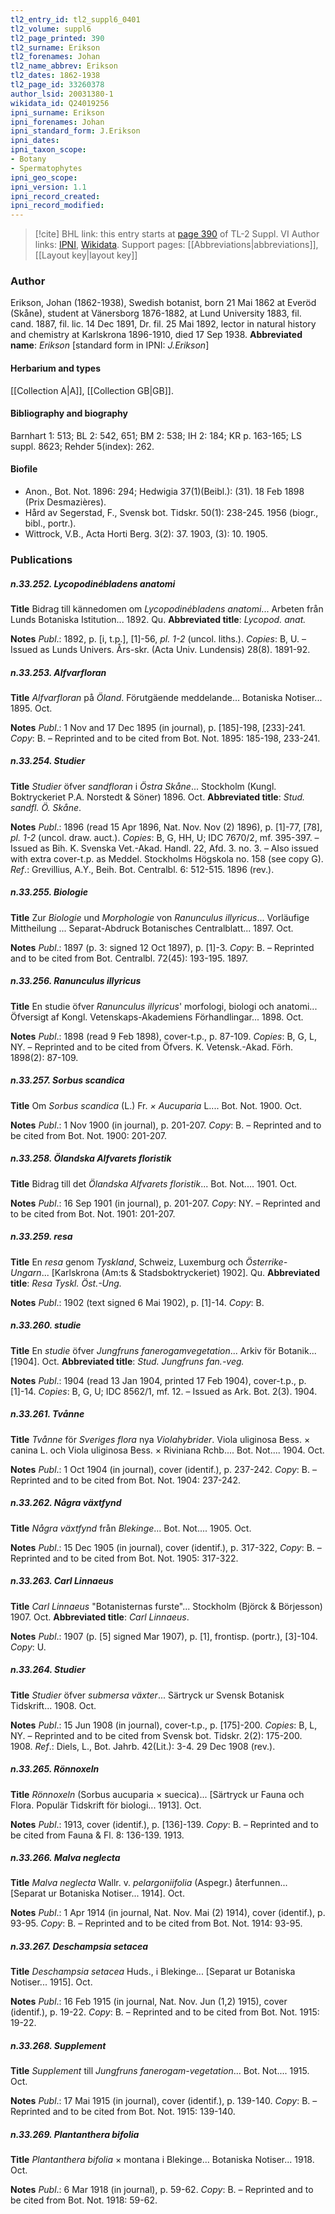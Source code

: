```yaml
---
tl2_entry_id: tl2_suppl6_0401
tl2_volume: suppl6
tl2_page_printed: 390
tl2_surname: Erikson
tl2_forenames: Johan
tl2_name_abbrev: Erikson
tl2_dates: 1862-1938
tl2_page_id: 33260378
author_lsid: 20031380-1
wikidata_id: Q24019256
ipni_surname: Erikson
ipni_forenames: Johan
ipni_standard_form: J.Erikson
ipni_dates: 
ipni_taxon_scope: 
- Botany
- Spermatophytes
ipni_geo_scope: 
ipni_version: 1.1
ipni_record_created: 
ipni_record_modified:
---
```


> [!cite] BHL link: this entry starts at [page 390](https://www.biodiversitylibrary.org/page/33260378) of TL-2 Suppl. VI
> Author links: [IPNI](https://www.ipni.org/a/20031380-1), [Wikidata](https://www.wikidata.org/wiki/Q24019256). Support pages: [[Abbreviations|abbreviations]], [[Layout key|layout key]]

### Author

Erikson, Johan (1862-1938), Swedish botanist, born 21 Mai 1862 at Everöd (Skåne), student at Vänersborg 1876-1882, at Lund University 1883, fil. cand. 1887, fil. lic. 14 Dec 1891, Dr. fil. 25 Mai 1892, lector in natural history and chemistry at Karlskrona 1896-1910, died 17 Sep 1938. 
**Abbreviated name**: *Erikson* \[standard form in IPNI: *J.Erikson*\]

#### Herbarium and types

[[Collection A|A]], [[Collection GB|GB]].

#### Bibliography and biography

Barnhart 1: 513; BL 2: 542, 651; BM 2: 538; IH 2: 184; KR p. 163-165; LS suppl. 8623; Rehder 5(index): 262.

#### Biofile

- Anon., Bot. Not. 1896: 294; Hedwigia 37(1)(Beibl.): (31). 18 Feb 1898 (Prix Desmazières).
- Hård av Segerstad, F., Svensk bot. Tidskr. 50(1): 238-245. 1956 (biogr., bibl., portr.).
- Wittrock, V.B., Acta Horti Berg. 3(2): 37. 1903, (3): 10. 1905.

### Publications

##### n.33.252. Lycopodinébladens anatomi

**Title**
Bidrag till kännedomen om *Lycopodinébladens anatomi*... Arbeten från Lunds Botaniska Istitution... 1892. Qu.
**Abbreviated title**: *Lycopod. anat.*

**Notes**
*Publ*.: 1892, p. \[i, t.p.\], \[1\]-56, *pl. 1-2* (uncol. liths.). *Copies*: B, U. – Issued as Lunds Univers. Års-skr. (Acta Univ. Lundensis) 28(8). 1891-92.

##### n.33.253. Alfvarfloran

**Title**
*Alfvarfloran* på *Öland*. Förutgäende meddelande... Botaniska Notiser... 1895. Oct.

**Notes**
*Publ*.: 1 Nov and 17 Dec 1895 (in journal), p. \[185\]-198, \[233\]-241. *Copy*: B. – Reprinted and to be cited from Bot. Not. 1895: 185-198, 233-241.

##### n.33.254. Studier

**Title**
*Studier* öfver *sandfloran* i *Östra Skåne*... Stockholm (Kungl. Boktryckeriet P.A. Norstedt & Söner) 1896. Oct.
**Abbreviated title**: *Stud. sandfl. Ö. Skåne*.

**Notes**
*Publ*.: 1896 (read 15 Apr 1896, Nat. Nov. Nov (2) 1896), p. \[1\]-77, \[78\], *pl. 1-2* (uncol. draw. auct.). *Copies*: B, G, HH, U; IDC 7670/2, mf. 395-397. – Issued as Bih. K. Svenska Vet.-Akad. Handl. 22, Afd. 3. no. 3. – Also issued with extra cover-t.p. as Meddel. Stockholms Högskola no. 158 (see copy G).
*Ref*.: Grevillius, A.Y., Beih. Bot. Centralbl. 6: 512-515. 1896 (rev.).

##### n.33.255. Biologie

**Title**
Zur *Biologie* und *Morphologie* von *Ranunculus illyricus*... Vorläufige Mittheilung ... Separat-Abdruck Botanisches Centralblatt... 1897. Oct.

**Notes**
*Publ*.: 1897 (p. 3: signed 12 Oct 1897), p. \[1\]-3. *Copy*: B. – Reprinted and to be cited from Bot. Centralbl. 72(45): 193-195. 1897.

##### n.33.256. Ranunculus illyricus

**Title**
En studie öfver *Ranunculus illyricus*' morfologi, biologi och anatomi... Öfversigt af Kongl. Vetenskaps-Akademiens Förhandlingar... 1898. Oct.

**Notes**
*Publ*.: 1898 (read 9 Feb 1898), cover-t.p., p. 87-109. *Copies*: B, G, L, NY. – Reprinted and to be cited from Öfvers. K. Vetensk.-Akad. Förh. 1898(2): 87-109.

##### n.33.257. Sorbus scandica

**Title**
Om *Sorbus scandica* (L.) Fr. *× Aucuparia* L.... Bot. Not. 1900. Oct.

**Notes**
*Publ*.: 1 Nov 1900 (in journal), p. 201-207. *Copy*: B. – Reprinted and to be cited from Bot. Not. 1900: 201-207.

##### n.33.258. Ölandska Alfvarets floristik

**Title**
Bidrag till det *Ölandska Alfvarets floristik*... Bot. Not.... 1901. Oct.

**Notes**
*Publ*.: 16 Sep 1901 (in journal), p. 201-207. *Copy*: NY. – Reprinted and to be cited from Bot. Not. 1901: 201-207.

##### n.33.259. resa

**Title**
En *resa* genom *Tyskland*, Schweiz, Luxemburg och *Österrike-Ungarn*... \[Karlskrona (Am:ts & Stadsboktryckeriet) 1902\]. Qu.
**Abbreviated title**: *Resa Tyskl. Öst.-Ung.*

**Notes**
*Publ*.: 1902 (text signed 6 Mai 1902), p. \[1\]-14. *Copy*: B.

##### n.33.260. studie

**Title**
En *studie* öfver *Jungfruns fanerogamvegetation*... Arkiv för Botanik... \[1904\]. Oct.
**Abbreviated title**: *Stud. Jungfruns fan.-veg.*

**Notes**
*Publ*.: 1904 (read 13 Jan 1904, printed 17 Feb 1904), cover-t.p., p. \[1\]-14. *Copies*: B, G, U; IDC 8562/1, mf. 12. – Issued as Ark. Bot. 2(3). 1904.

##### n.33.261. Tvånne

**Title**
*Tvånne* för *Sveriges flora* nya *Violahybrider*. Viola uliginosa Bess. × canina L. och Viola uliginosa Bess. × Riviniana Rchb.... Bot. Not.... 1904. Oct.

**Notes**
*Publ*.: 1 Oct 1904 (in journal), cover (identif.), p. 237-242. *Copy*: B. – Reprinted and to be cited from Bot. Not. 1904: 237-242.

##### n.33.262. Några växtfynd

**Title**
*Några växtfynd* från *Blekinge*... Bot. Not.... 1905. Oct.

**Notes**
*Publ*.: 15 Dec 1905 (in journal), cover (identif.), p. 317-322, *Copy*: B. – Reprinted and to be cited from Bot. Not. 1905: 317-322.

##### n.33.263. Carl Linnaeus

**Title**
*Carl Linnaeus* "Botanisternas furste"... Stockholm (Björck & Börjesson) 1907. Oct.
**Abbreviated title**: *Carl Linnaeus*.

**Notes**
*Publ*.: 1907 (p. \[5\] signed Mar 1907), p. \[1\], frontisp. (portr.), \[3\]-104. *Copy*: U.

##### n.33.264. Studier

**Title**
*Studier* öfver *submersa växter*... Särtryck ur Svensk Botanisk Tidskrift... 1908. Oct.

**Notes**
*Publ*.: 15 Jun 1908 (in journal), cover-t.p., p. \[175\]-200. *Copies*: B, L, NY. – Reprinted and to be cited from Svensk bot. Tidskr. 2(2): 175-200. 1908.
*Ref*.: Diels, L., Bot. Jahrb. 42(Lit.): 3-4. 29 Dec 1908 (rev.).

##### n.33.265. Rönnoxeln

**Title**
*Rönnoxeln* (Sorbus aucuparia × suecica)... \[Särtryck ur Fauna och Flora. Populär Tidskrift för biologi... 1913\]. Oct.

**Notes**
*Publ*.: 1913, cover (identif.), p. \[136\]-139. *Copy*: B. – Reprinted and to be cited from Fauna & Fl. 8: 136-139. 1913.

##### n.33.266. Malva neglecta

**Title**
*Malva neglecta* Wallr. v. *pelargoniifolia* (Aspegr.) återfunnen... \[Separat ur Botaniska Notiser... 1914\]. Oct.

**Notes**
*Publ*.: 1 Apr 1914 (in journal, Nat. Nov. Mai (2) 1914), cover (identif.), p. 93-95. *Copy*: B. – Reprinted and to be cited from Bot. Not. 1914: 93-95.

##### n.33.267. Deschampsia setacea

**Title**
*Deschampsia setacea* Huds., i Blekinge... \[Separat ur Botaniska Notiser... 1915\]. Oct.

**Notes**
*Publ*.: 16 Feb 1915 (in journal, Nat. Nov. Jun (1,2) 1915), cover (identif.), p. 19-22. *Copy*: B. – Reprinted and to be cited from Bot. Not. 1915: 19-22.

##### n.33.268. Supplement

**Title**
*Supplement* till *Jungfruns fanerogam-vegetation*... Bot. Not.... 1915. Oct.

**Notes**
*Publ*.: 17 Mai 1915 (in journal), cover (identif.), p. 139-140. *Copy*: B. – Reprinted and to be cited from Bot. Not. 1915: 139-140.

##### n.33.269. Plantanthera bifolia

**Title**
*Plantanthera bifolia* × montana i Blekinge... Botaniska Notiser... 1918. Oct.

**Notes**
*Publ*.: 6 Mar 1918 (in journal), p. 59-62. *Copy*: B. – Reprinted and to be cited from Bot. Not. 1918: 59-62.

